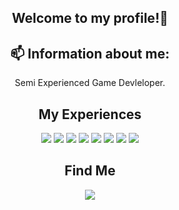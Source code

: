 
<h2 align="center">Welcome to my profile!👋</h2>

<h2 align="center"> 📫 Information about me:</h2>
<p align="center">
 Semi Experienced Game Devleloper. <br>
</p>

<h2 align="center">My Experiences</h2>

 <div align="center">
    <img class="js" src="https://img.shields.io/badge/JavaScript-F7DF1E?style=for-the-badge&amp;logo=javascript&amp;logoColor=black">
    <img class="csharp" src="https://img.shields.io/badge/C%23-239120?style=for-the-badge&amp;logo=c-sharp&amp;logoColor=white">
    <img class="cpp" src="https://img.shields.io/badge/C++-00599C?style=for-the-badge&amp;logo=c%2B%2B&amp;logoColor=white">
    <img class="lua" src="https://img.shields.io/badge/Lua-2C2D72?style=for-the-badge&amp;logo=lua&amp;logoColor=white">
    <img class="c" src="https://img.shields.io/badge/C-00599C?style=for-the-badge&amp;logo=c&amp;logoColor=white">
    <img class="rust" src="https://img.shields.io/badge/Rust-000000?style=for-the-badge&amp;logo=rust&amp;logoColor=white">
    <img class="vsc" src="https://img.shields.io/badge/VSC-404D59?style=for-the-badge&amp;logo=VISUALSTUDIOCODE&amp;logoColor=0078d7">
    <img class="unity" src="https://img.shields.io/badge/Unity-100000?style=for-the-badge&amp;logo=unity&amp;logoColor=white">
</div>


<h2 align="center">Find Me</h2>
 <p align="center">
    <a href="https://discord.gg/8HwggqPQ5u" alt="Koala Studios">
        <img src="https://img.shields.io/badge/Discord-7289DA?style=for-the-badge&logo=discord&logoColor=white">
    </a>

 </p>
